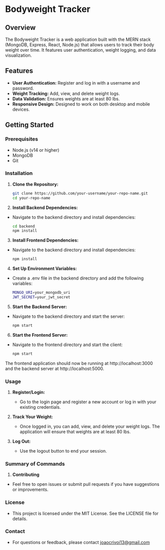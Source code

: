 # Bodyweight Tracker

## Overview

The Bodyweight Tracker is a web application built with the MERN stack (MongoDB, Express, React, Node.js) that allows users to track their body weight over time. It features user authentication, weight logging, and data visualization.

## Features

- **User Authentication:** Register and log in with a username and password.
- **Weight Tracking:** Add, view, and delete weight logs.
- **Data Validation:** Ensures weights are at least 80 lbs.
- **Responsive Design:** Designed to work on both desktop and mobile devices.

## Getting Started

### Prerequisites

- Node.js (v14 or higher)
- MongoDB
- Git

### Installation

1. **Clone the Repository:**

   ```bash
   git clone https://github.com/your-username/your-repo-name.git
   cd your-repo-name
   
2. **Install Backend Dependencies:**
- Navigate to the backend directory and install dependencies:
    
   ```bash
   cd backend
   npm install

3. **Install Frontend Dependencies:**
- Navigate to the backend directory and install dependencies:
   ```bash
   npm install
   
4. **Set Up Environment Variables:**
- Create a .env file in the backend directory and add the following variables:
   ```bash
   MONGO_URI=your_mongodb_uri
   JWT_SECRET=your_jwt_secret

5. **Start the Backend Server:**
- Navigate to the backend directory and start the server:
   ```bash
   npm start

6. **Start the Frontend Server:**
- Navigate to the frontend directory and start the client:
   ```bash
   npm start
   
The frontend application should now be running at http://localhost:3000 and the backend server at http://localhost:5000.

### Usage

1. **Register/Login:**
   - Go to the login page and register a new account or log in with your existing credentials.
     
2. **Track Your Weight:**
   - Once logged in, you can add, view, and delete your weight logs. The application will ensure that weights are at least 80 lbs.
   
3. **Log Out:**
   - Use the logout button to end your session.
   
### Summary of Commands

1. **Contributing**
 - Feel free to open issues or submit pull requests if you have suggestions or improvements.
   
### License
- This project is licensed under the MIT License. See the LICENSE file for details.

### Contact
- For questions or feedback, please contact joaocrivoi13@gmail.com
  
